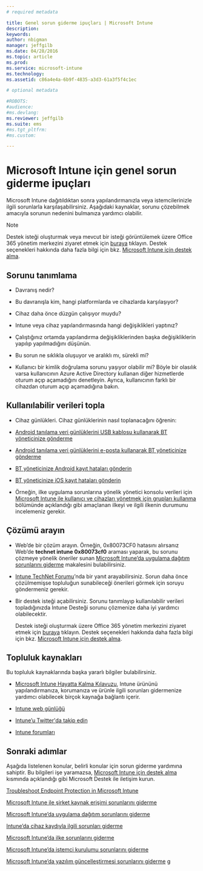 ```yaml
---
# required metadata

title: Genel sorun giderme ipuçları | Microsoft Intune
description:
keywords:
author: nbigman
manager: jeffgilb
ms.date: 04/28/2016
ms.topic: article
ms.prod:
ms.service: microsoft-intune
ms.technology:
ms.assetid: c86a4e4a-6b9f-4835-a3d3-61a3f5f4c1ec

# optional metadata

#ROBOTS:
#audience:
#ms.devlang:
ms.reviewer: jeffgilb
ms.suite: ems
#ms.tgt_pltfrm:
#ms.custom:

---
```


# Microsoft Intune için genel sorun giderme ipuçları
Microsoft Intune dağıtıldıktan sonra yapılandırmanızla veya istemcilerinizle ilgili sorunlarla karşılaşabilirsiniz. Aşağıdaki kaynaklar, sorunu çözebilmek amacıyla sorunun nedenini bulmanıza yardımcı olabilir.

> [!NOTE]
> Destek isteği oluşturmak veya mevcut bir isteği görüntülemek üzere Office 365 yönetim merkezini ziyaret etmek için [buraya](https://portal.office.com/admin/default.aspx) tıklayın. Destek seçenekleri hakkında daha fazla bilgi için bkz. [Microsoft Intune için destek alma](how-to-get-support-for-microsoft-intune.md).
## Sorunu tanımlama

-   Davranış nedir?

-   Bu davranışla kim, hangi platformlarda ve cihazlarda karşılaşıyor?

-   Cihaz daha önce düzgün çalışıyor muydu?

-   Intune veya cihaz yapılandırmasında hangi değişiklikleri yaptınız?

-   Çalıştığınız ortamda yapılandırma değişikliklerinden başka değişikliklerin yapılıp yapılmadığını düşünün.

-   Bu sorun ne sıklıkla oluşuyor ve aralıklı mı, sürekli mi?

-   Kullanıcı bir kimlik doğrulama sorunu yaşıyor olabilir mi? Böyle bir olasılık varsa kullanıcının Azure Active Directory kullanan diğer hizmetlerde oturum açıp açamadığını denetleyin. Ayrıca, kullanıcının farklı bir cihazdan oturum açıp açamadığına bakın.

## Kullanılabilir verileri topla

-   Cihaz günlükleri. Cihaz günlüklerinin nasıl toplanacağını öğrenin:
  - [Android tanılama veri günlüklerini USB kablosu kullanarak BT yöneticinize gönderme](/intune/enduser/send-diagnostic-data-logs-to-your-it-administrator-using-a-usb-cable-android)
  - [Android tanılama veri günlüklerini e-posta kullanarak BT yöneticinize gönderme](/intune/enduser/send-diagnostic-data-logs-to-your-it-administrator-using-email-android)
  - [BT yöneticinize Android kayıt hataları gönderin](/intune/enduser/send-enrollment-errors-to-your-it-administrator-android)
  - [BT yöneticinize iOS kayıt hataları gönderin](/intune/enduser/send-errors-to-your-it-admin-ios.md)

-   Örneğin, ilke uygulama sorunlarına yönelik yönetici konsolu verileri için [Microsoft Intune ile kullanıcı ve cihazları yönetmek için grupları kullanma](/indune/deploy-use/use-groups-to-manage-users-and-devices-with-microsoft-intune) bölümünde açıklandığı gibi amaçlanan ilkeyi ve ilgili ilkenin durumunu incelemeniz gerekir.

## Çözümü arayın

-   Web’de bir çözüm arayın. Örneğin, 0x80073CF0 hatasını alırsanız Web’de **technet intune 0x80073cf0** araması yaparak, bu sorunu çözmeye yönelik öneriler sunan [Microsoft Intune’da uygulama dağıtım sorunlarını giderme](troubleshoot-app-deployment-problems-in-microsoft-intune.md) makalesini bulabilirsiniz.

-   [Intune TechNet Forumu](https://social.technet.microsoft.com/Forums/en-US/home?forum=microsoftintuneprod)’nda bir yanıt arayabilirsiniz.  Sorun daha önce çözülmemişse topluluğun sunabileceği önerileri görmek için soruyu göndermeniz gerekir.

-   Bir destek isteği açabilirsiniz. Sorunu tanımlayıp kullanılabilir verileri topladığınızda Intune Desteği sorunu çözmenize daha iyi yardımcı olabilecektir.

    Destek isteği oluşturmak üzere Office 365 yönetim merkezini ziyaret etmek için [buraya](https://portal.office.com/admin/default.aspx) tıklayın. Destek seçenekleri hakkında daha fazla bilgi için bkz. [Microsoft Intune için destek alma](how-to-get-support-for-microsoft-intune.md).

## Topluluk kaynakları
Bu topluluk kaynaklarında başka yararlı bilgiler bulabilirsiniz.

-   [Microsoft Intune Hayatta Kalma Kılavuzu](http://social.technet.microsoft.com/wiki/contents/articles/23431.microsoft-intune-survival-guide.aspx), Intune ürününü yapılandırmanıza, korumanıza ve ürünle ilgili sorunları gidermenize yardımcı olabilecek birçok kaynağa bağlantı içerir.

-   [Intune web günlüğü](http://blogs.technet.com/b/windowsintune/)

-   [Intune’u Twitter'da takip edin](https://twitter.com/MSIntune)

-   [Intune forumları](https://social.technet.microsoft.com/Forums/home?category=microsoftintune&filter=alltypes&sort=lastpostdesc)

## Sonraki adımlar
Aşağıda listelenen konular, belirli konular için sorun giderme yardımına sahiptir. Bu bilgileri işe yaramazsa, [Microsoft Intune için destek alma](how-to-get-support-for-microsoft-intune.md) kısmında açıklandığı gibi Microsoft Destek ile iletişim kurun.

[Troubleshoot Endpoint Protection in Microsoft Intune](troubleshoot-endpoint-protection-in-microsoft-intune.md)

[Microsoft Intune ile şirket kaynak erişimi sorunlarını giderme](troubleshoot-company-resource-access-problems-with-microsoft-intune.md)

[Microsoft Intune’da uygulama dağıtım sorunlarını giderme](troubleshoot-app-deployment-problems-in-microsoft-intune.md)

[Intune’da cihaz kaydıyla ilgili sorunları giderme](troubleshoot-device-enrollment-in-intune.md)

[Microsoft Intune’da ilke sorunlarını giderme](troubleshoot-policies-in-microsoft-intune.md)

[Microsoft Intune’da istemci kurulumu sorunlarını giderme](troubleshoot-client-setup-in-microsoft-intune.md)

[Microsoft Intune’da yazılım güncelleştirmesi sorunlarını giderme](troubleshoot-software-updates-in-microsoft-intune.md)
g


<!--HONumber=May16_HO1-->


